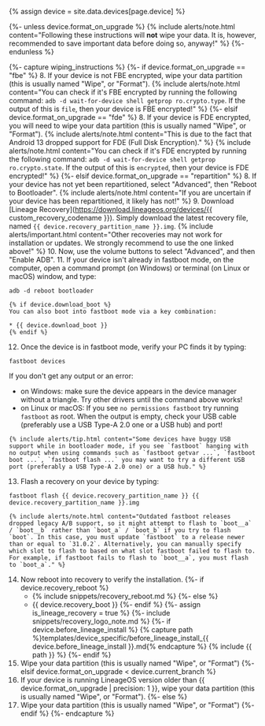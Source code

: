 {% assign device = site.data.devices[page.device] %}

{%- unless device.format_on_upgrade %}
{% include alerts/note.html content="Following these instructions will **not** wipe your data. It is, however, recommended to save important data before doing so, anyway!" %}
{%- endunless %}

{%- capture wiping_instructions %}
{%- if device.format_on_upgrade == "fbe" %}
8. If your device is not FBE encrypted, wipe your data partition (this is usually named "Wipe", or "Format").
    {% include alerts/note.html content="You can check if it's FBE encrypted by running the following command: `adb -d wait-for-device shell getprop ro.crypto.type`.
    If the output of this is `file`, then your device is FBE encrypted!" %}
{%- elsif device.format_on_upgrade == "fde" %}
8. If your device is FDE encrypted, you will need to wipe your data partition (this is usually named "Wipe", or "Format").
    {% include alerts/note.html content="This is due to the fact that Android 13 dropped support for FDE (Full Disk Encryption)." %}
    {% include alerts/note.html content="You can check if it's FDE encrypted by running the following command: `adb -d wait-for-device shell getprop ro.crypto.state`.
    If the output of this is `encrypted`, then your device is FDE encrypted!" %}
{%- elsif device.format_on_upgrade == "repartition" %}
8. If your device has not yet been repartitioned, select "Advanced", then "Reboot to Bootloader".
    {% include alerts/note.html content="If you are uncertain if your device has been repartitioned, it likely has not!" %}
9. Download [Lineage Recovery](https://download.lineageos.org/devices/{{ custom_recovery_codename }}). Simply download the latest recovery file, named `{{ device.recovery_partition_name }}.img`.
    {% include alerts/important.html content="Other recoveries may not work for installation or updates. We strongly recommend to use the one linked above!" %}
10. Now, use the volume buttons to select "Advanced", and then "Enable ADB".
11. If your device isn't already in fastboot mode, on the computer, open a command prompt (on Windows) or terminal (on Linux or macOS) window, and type:
```
adb -d reboot bootloader
```
    {% if device.download_boot %}
    You can also boot into fastboot mode via a key combination:

    * {{ device.download_boot }}
    {% endif %}
12. Once the device is in fastboot mode, verify your PC finds it by typing:
```
fastboot devices
```
  If you don't get any output or an error:
   * on Windows: make sure the device appears in the device manager without a triangle. Try other drivers until the command above works!
   * on Linux or macOS: If you see `no permissions fastboot` try running `fastboot` as root. When the output is empty, check your USB cable (preferably use a USB Type-A 2.0 one or a USB hub) and port!

    {% include alerts/tip.html content="Some devices have buggy USB support while in bootloader mode, if you see `fastboot` hanging with no output when using commands such as `fastboot getvar ...`, `fastboot boot ...`, `fastboot flash ...` you may want to try a different USB port (preferably a USB Type-A 2.0 one) or a USB hub." %}

13. Flash a recovery on your device by typing:
```
fastboot flash {{ device.recovery_partition_name }} {{ device.recovery_partition_name }}.img
```
    {% include alerts/note.html content="Outdated fastboot releases dropped legacy A/B support, so it might attempt to flash to `boot__a` / `boot__b` rather than `boot_a` / `boot_b` if you try to flash `boot`. In this case, you must update `fastboot` to a release newer than or equal to `31.0.2`. Alternatively, you can manually specify which slot to flash to based on what slot fastboot failed to flash to. For example, if fastboot fails to flash to `boot__a`, you must flash to `boot_a`." %}
14. Now reboot into recovery to verify the installation.
    {%- if device.recovery_reboot %}
    * {% include snippets/recovery_reboot.md %}
    {%- else %}
    * {{ device.recovery_boot }}
    {%- endif %}
{%- assign is_lineage_recovery = true %}
{%- include snippets/recovery_logo_note.md %}
{%- if device.before_lineage_install %}
{% capture path %}templates/device_specific/before_lineage_install_{{ device.before_lineage_install }}.md{% endcapture %}
{% include {{ path }} %}
{%- endif %}
15. Wipe your data partition (this is usually named "Wipe", or "Format")
{%- elsif device.format_on_upgrade < device.current_branch %}
8. If your device is running LineageOS version older than {{ device.format_on_upgrade | precision: 1 }}, wipe your data partition (this is usually named "Wipe", or "Format").
{%- else %}
8. Wipe your data partition (this is usually named "Wipe", or "Format")
{%- endif %}
{%- endcapture %}
